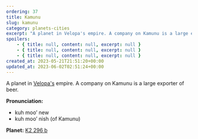 ```yaml
---
ordering: 37
title: Kamunu
slug: kamunu
category: planets-cities
excerpt: "A planet in Velopa's empire. A company on Kamunu is a large exporter of beer.\nPronunciation:\n\nkuh mo..."
spoilers:
    - { title: null, content: null, excerpt: null }
    - { title: null, content: null, excerpt: null }
    - { title: null, content: null, excerpt: null }
created_at: 2023-05-21T21:51:20+00:00
updated_at: 2023-06-02T02:51:24+00:00
---
```

A planet in [Velopa's](/category/planets-cities/velopa) empire. A company on Kamunu is a large exporter of beer.

**Pronunciation:**
- kuh moo’ new
- kuh moo’ nish (of Kamunu)

**Planet:**
[K2 296 b](https://en.wikipedia.org/wiki/K2-296b)